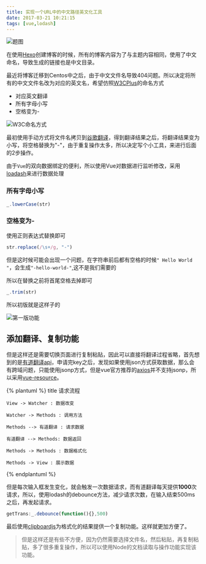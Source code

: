 ```yaml
---
title: 实现一个URL中的中文路径英文化工具
date: 2017-03-21 10:21:15
tags: [vue,lodash]
---
```


![题图](http://cdn.thisjs.com/url-address.jpg?imageView/2/w/500)

在使用[Hexo](https://hexo.io/)创建博客的时候，所有的博客内容为了与主题内容相同，使用了中文命名，导致生成的链接也是中文目录。

<!--more-->

最近将博客迁移到Centos中之后，由于中文文件名导致404问题。所以决定将所有的中文文件名改为对应的英文名，希望仿照[W3CPlus](http://www.w3cplus.com/)的命名方式

* 对应英文翻译
* 所有字母小写
* 空格变为- 

![W3C命名方式](http://cdn.thisjs.com/github/en-demo.png)

最初使用手动方式将文件名拷贝到[谷歌翻译](http://translate.google.cn/)，得到翻译结果之后，将翻译结果变为小写，将空格替换为"-"，由于重复操作太多，所以决定写个小工具，来进行后面的2步操作。

由于`Vue`的双向数据绑定的便利，所以使用Vue对数据进行监听修改，采用[loadash](https://lodash.com/)来进行数据处理

### 所有字母小写

```js
_.lowerCase(str)

```

### 空格变为-

使用正则表达式替换即可

```js
str.replace(/\s+/g, "-")

```
但是这时候可能会出现一个问题，在字符串前后都有空格的时候`" Hello World "`，会生成`"-hello-world-"`,这不是我们需要的

所以在替换之前将首尾空格去掉即可

```js
_.trim(str)

```
所以初版就是这样子的

![第一版功能](http://cdn.thisjs.com/github/first-result.png)

## 添加翻译、复制功能

但是这样还是需要切换页面进行复制粘贴，因此可以直接将翻译过程省略，首先想到的是[有道翻译api](http://fanyi.youdao.com/openapi)，申请完key之后，发现如果使用json方式获取数据，那么会有跨域问题，只能使用jsonp方式，但是vue官方推荐的[axios](https://github.com/mzabriskie/axios)并不支持jsonp，所以采用[vue-resource](https://github.com/pagekit/vue-resource)。

{% plantuml %}
    title 请求流程

    View -> Watcher : 数据改变

    Watcher -> Methods : 调用方法

    Methods --> 有道翻译 : 请求数据

    有道翻译 --> Methods: 数据返回

    Methods -> Methods : 数据格式化

    Methods -> View : 展示数据 

{% endplantuml %}

但是每次输入框发生变化，就会触发一次数据请求，而有道翻译每天提供**1000**次请求，所以，使用lodash的debounce方法，减少请求次数，在输入结束500ms之后，再发起请求。

```js
getTrans:_.debounce(function(){},500)

```

最后使用[clipboardjs](https://clipboardjs.com/)为格式化的结果提供一个复制功能。这样就更加方便了。

<script async src="//jsrun.net/yPkKp/embed/all/light/"></script>

> 但是这样还是有些不方便，因为仍然需要选择文件名，然后粘贴，再复制粘贴，多了很多重复操作，所以可以使用Node的文档读取与操作功能实现该功能。